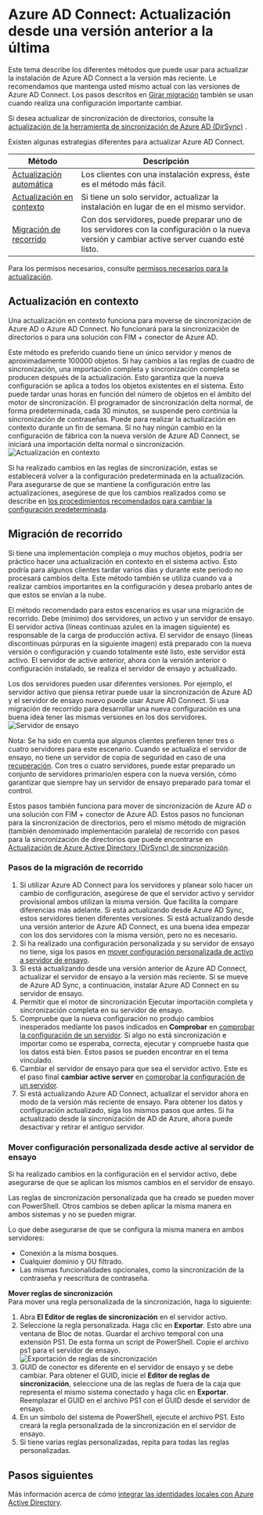 <properties
   pageTitle="Azure AD Connect: Actualizar desde una versión anterior | Microsoft Azure"
   description="Explica los diferentes métodos para actualizar a la versión más reciente de Azure Active Directory conectarse, incluidos actualización en contexto y migración de recorrido."
   services="active-directory"
   documentationCenter=""
   authors="AndKjell"
   manager="femila"
   editor=""/>

<tags
   ms.service="active-directory"
   ms.devlang="na"
   ms.topic="article"
   ms.tgt_pltfrm="na"
   ms.workload="Identity"
   ms.date="10/12/2016"
   ms.author="billmath"/>

# <a name="azure-ad-connect-upgrade-from-a-previous-version-to-the-latest"></a>Azure AD Connect: Actualización desde una versión anterior a la última
Este tema describe los diferentes métodos que puede usar para actualizar la instalación de Azure AD Connect a la versión más reciente. Le recomendamos que mantenga usted mismo actual con las versiones de Azure AD Connect. Los pasos descritos en [Girar migración](#swing-migration) también se usan cuando realiza una configuración importante cambiar.

Si desea actualizar de sincronización de directorios, consulte la [actualización de la herramienta de sincronización de Azure AD (DirSync)](./connect/active-directory-aadconnect-dirsync-upgrade-get-started.md) .

Existen algunas estrategias diferentes para actualizar Azure AD Connect.

Método | Descripción
--- | ---
[Actualización automática](active-directory-aadconnect-feature-automatic-upgrade.md) | Los clientes con una instalación express, éste es el método más fácil.
[Actualización en contexto](#in-place-upgrade) | Si tiene un solo servidor, actualizar la instalación en lugar de en el mismo servidor.
[Migración de recorrido](#swing-migration) | Con dos servidores, puede preparar uno de los servidores con la configuración o la nueva versión y cambiar active server cuando esté listo.

Para los permisos necesarios, consulte [permisos necesarios para la actualización](./connect/active-directory-aadconnect-accounts-permissions.md#upgrade).

## <a name="in-place-upgrade"></a>Actualización en contexto
Una actualización en contexto funciona para moverse de sincronización de Azure AD o Azure AD Connect. No funcionará para la sincronización de directorios o para una solución con FIM + conector de Azure AD.

Este método es preferido cuando tiene un único servidor y menos de aproximadamente 100000 objetos. Si hay cambios a las reglas de cuadro de sincronización, una importación completa y sincronización completa se producen después de la actualización. Esto garantiza que la nueva configuración se aplica a todos los objetos existentes en el sistema. Esto puede tardar unas horas en función del número de objetos en el ámbito del motor de sincronización. El programador de sincronización delta normal, de forma predeterminada, cada 30 minutos, se suspende pero continúa la sincronización de contraseñas. Puede para realizar la actualización en contexto durante un fin de semana. Si no hay ningún cambio en la configuración de fábrica con la nueva versión de Azure AD Connect, se iniciará una importación delta normal o sincronización.  
![Actualización en contexto](./media/active-directory-aadconnect-upgrade-previous-version/inplaceupgrade.png)

Si ha realizado cambios en las reglas de sincronización, estas se establecerá volver a la configuración predeterminada en la actualización. Para asegurarse de que se mantiene la configuración entre las actualizaciones, asegúrese de que los cambios realizados como se describe en [los procedimientos recomendados para cambiar la configuración predeterminada](active-directory-aadconnectsync-best-practices-changing-default-configuration.md).

## <a name="swing-migration"></a>Migración de recorrido
Si tiene una implementación compleja o muy muchos objetos, podría ser práctico hacer una actualización en contexto en el sistema activo. Esto podría para algunos clientes tardar varios días y durante este periodo no procesará cambios delta. Este método también se utiliza cuando va a realizar cambios importantes en la configuración y desea probarlo antes de que estos se envían a la nube.

El método recomendado para estos escenarios es usar una migración de recorrido. Debe (mínimo) dos servidores, un activo y un servidor de ensayo. El servidor activa (líneas continuas azules en la imagen siguiente) es responsable de la carga de producción activa. El servidor de ensayo (líneas discontinuas púrpuras en la siguiente imagen) está preparado con la nueva versión o configuración y cuando totalmente esté listo, este servidor está activo. El servidor de active anterior, ahora con la versión anterior o configuración instalado, se realiza el servidor de ensayo y actualizado.

Los dos servidores pueden usar diferentes versiones. Por ejemplo, el servidor activo que piensa retirar puede usar la sincronización de Azure AD y el servidor de ensayo nuevo puede usar Azure AD Connect. Si usa migración de recorrido para desarrollar una nueva configuración es una buena idea tener las mismas versiones en los dos servidores.  
![Servidor de ensayo](./media/active-directory-aadconnect-upgrade-previous-version/stagingserver1.png)

Nota: Se ha sido en cuenta que algunos clientes prefieren tener tres o cuatro servidores para este escenario. Cuando se actualiza el servidor de ensayo, no tiene un servidor de copia de seguridad en caso de una [recuperación](active-directory-aadconnectsync-operations.md#disaster-recovery). Con tres o cuatro servidores, puede estar preparado un conjunto de servidores primario/en espera con la nueva versión, cómo garantizar que siempre hay un servidor de ensayo preparado para tomar el control.

Estos pasos también funciona para mover de sincronización de Azure AD o una solución con FIM + conector de Azure AD. Estos pasos no funcionan para la sincronización de directorios, pero el mismo método de migración (también denominado implementación paralela) de recorrido con pasos para la sincronización de directorios que puede encontrarse en [Actualización de Azure Active Directory (DirSync) de sincronización](./connect/active-directory-aadconnect-dirsync-upgrade-get-started.md).

### <a name="swing-migration-steps"></a>Pasos de la migración de recorrido

1. Si utilizar Azure AD Connect para los servidores y planear solo hacer un cambio de configuración, asegúrese de que el servidor activo y servidor provisional ambos utilizan la misma versión. Que facilita la compare diferencias más adelante. Si está actualizando desde Azure AD Sync, estos servidores tienen diferentes versiones. Si está actualizando desde una versión anterior de Azure AD Connect, es una buena idea empezar con los dos servidores con la misma versión, pero no es necesario.
2. Si ha realizado una configuración personalizada y su servidor de ensayo no tiene, siga los pasos en [mover configuración personalizada de activo a servidor de ensayo](#move-custom-configuration-from-active-to-staging-server).
3. Si está actualizando desde una versión anterior de Azure AD Connect, actualizar el servidor de ensayo a la versión más reciente. Si se mueve de Azure AD Sync, a continuación, instalar Azure AD Connect en su servidor de ensayo.
4. Permitir que el motor de sincronización Ejecutar importación completa y sincronización completa en su servidor de ensayo.
5. Compruebe que la nueva configuración no produjo cambios inesperados mediante los pasos indicados en **Comprobar** en [comprobar la configuración de un servidor](active-directory-aadconnectsync-operations.md#verify-the-configuration-of-a-server). Si algo no está sincronización e importar como se esperaba, correcta, ejecutar y compruebe hasta que los datos está bien. Estos pasos se pueden encontrar en el tema vinculado.
6. Cambiar el servidor de ensayo para que sea el servidor activo. Este es el paso final **cambiar active server** en [comprobar la configuración de un servidor](active-directory-aadconnectsync-operations.md#verify-the-configuration-of-a-server).
7. Si está actualizando Azure AD Connect, actualizar el servidor ahora en modo de la versión más reciente de ensayo. Para obtener los datos y configuración actualizado, siga los mismos pasos que antes. Si ha actualizado desde la sincronización de AD de Azure, ahora puede desactivar y retirar el antiguo servidor.

### <a name="move-custom-configuration-from-active-to-staging-server"></a>Mover configuración personalizada desde active al servidor de ensayo
Si ha realizado cambios en la configuración en el servidor activo, debe asegurarse de que se aplican los mismos cambios en el servidor de ensayo.

Las reglas de sincronización personalizada que ha creado se pueden mover con PowerShell. Otros cambios se deben aplicar la misma manera en ambos sistemas y no se pueden migrar.

Lo que debe asegurarse de que se configura la misma manera en ambos servidores:

- Conexión a la misma bosques.
- Cualquier dominio y OU filtrado.
- Las mismas funcionalidades opcionales, como la sincronización de la contraseña y reescritura de contraseña.

**Mover reglas de sincronización**  
Para mover una regla personalizada de la sincronización, haga lo siguiente:

1. Abra **El Editor de reglas de sincronización** en el servidor activo.
2. Seleccione la regla personalizada. Haga clic en **Exportar**. Esto abre una ventana de Bloc de notas. Guardar el archivo temporal con una extensión PS1. De esta forma un script de PowerShell. Copie el archivo ps1 para el servidor de ensayo.  
![Exportación de reglas de sincronización](./media/active-directory-aadconnect-upgrade-previous-version/exportrule.png)
3. GUID de conector es diferente en el servidor de ensayo y se debe cambiar. Para obtener el GUID, inicie el **Editor de reglas de sincronización**, seleccione una de las reglas de fuera de la caja que representa el mismo sistema conectado y haga clic en **Exportar**. Reemplazar el GUID en el archivo PS1 con el GUID desde el servidor de ensayo.
4. En un símbolo del sistema de PowerShell, ejecute el archivo PS1. Esto creará la regla personalizada de la sincronización en el servidor de ensayo.
5. Si tiene varias reglas personalizadas, repita para todas las reglas personalizadas.

## <a name="next-steps"></a>Pasos siguientes
Más información acerca de cómo [integrar las identidades locales con Azure Active Directory](active-directory-aadconnect.md).

